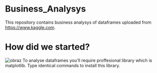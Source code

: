 # Business_Analysys
This repository contains business analysys of dataframes uploaded from https://www.kaggle.com.

# How did we started?
![obraz](https://user-images.githubusercontent.com/77791657/172053226-c57ea2dc-165e-40d9-8e0b-cab537b83770.png)
To analyse dataframes you'll require proffesional library which is matplotlib. Type identical commands to install this library. 

